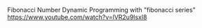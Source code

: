 Fibonacci Number
Dynamic Programming with "fibonacci series"
https://www.youtube.com/watch?v=lVR2u9lsxl8